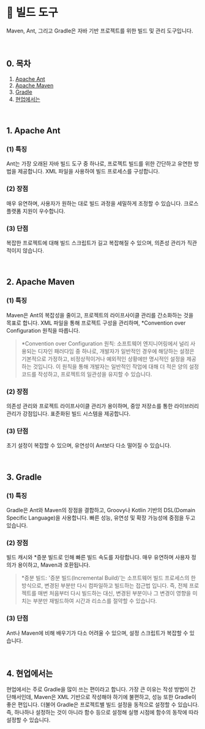 # 📒 빌드 도구

Maven, Ant, 그리고 Gradle은 자바 기반 프로젝트를 위한 빌드 및 관리 도구입니다.

<br/>

## 0. 목차

<!-- no toc -->
1. [Apache Ant](#1-apache-ant)
2. [Apache Maven](#2-apache-maven)
3. [Gradle](#3-gradle)
4. [현업에서는](#4-현업에서는)

<br/>

## 1. Apache Ant

### (1) 특징

Ant는 가장 오래된 자바 빌드 도구 중 하나로, 프로젝트 빌드를 위한 간단하고 유연한 방법을 제공합니다. XML 파일을 사용하여 빌드 프로세스를 구성합니다.

### (2) 장점

매우 유연하며, 사용자가 원하는 대로 빌드 과정을 세밀하게 조정할 수 있습니다. 크로스 플랫폼 지원이 우수합니다.

### (3) 단점

복잡한 프로젝트에 대해 빌드 스크립트가 길고 복잡해질 수 있으며, 의존성 관리가 직관적이지 않습니다.

<br/>

## 2. Apache Maven

### (1) 특징

Maven은 Ant의 복잡성을 줄이고, 프로젝트의 라이프사이클 관리를 간소화하는 것을 목표로 합니다. XML 파일을 통해 프로젝트 구성을 관리하며, *Convention over Configuration 원칙을 따릅니다.

> *Convention over Configuration 원칙: 소프트웨어 엔지니어링에서 널리 사용되는 디자인 패러다임 중 하나로, 개발자가 일반적인 경우에 해당하는 설정은 기본적으로 가정하고, 비정상적이거나 예외적인 상황에만 명시적인 설정을 제공하는 것입니다. 이 원칙을 통해 개발자는 일반적인 작업에 대해 더 적은 양의 설정 코드를 작성하고, 프로젝트의 일관성을 유지할 수 있습니다.

### (2) 장점

의존성 관리와 프로젝트 라이프사이클 관리가 용이하며, 중앙 저장소를 통한 라이브러리 관리가 강점입니다. 표준화된 빌드 시스템을 제공합니다.

### (3) 단점

초기 설정이 복잡할 수 있으며, 유연성이 Ant보다 다소 떨어질 수 있습니다.

<br/>

## 3. Gradle

### (1) 특징

Gradle은 Ant와 Maven의 장점을 결합하고, Groovy나 Kotlin 기반의 DSL(Domain Specific Language)을 사용합니다. 빠른 성능, 유연성 및 확장 가능성에 중점을 두고 있습니다.

### (2) 장점

빌드 캐시와 *증분 빌드로 인해 빠른 빌드 속도를 자랑합니다. 매우 유연하며 사용자 정의가 용이하고, Maven과 호환됩니다.

> *증분 빌드: '증분 빌드(Incremental Build)'는 소프트웨어 빌드 프로세스의 한 방식으로, 변경된 부분만 다시 컴파일하고 빌드하는 접근법 입니다. 즉, 전체 프로젝트를 매번 처음부터 다시 빌드하는 대신, 변경된 부분이나 그 변경이 영향을 미치는 부분만 재빌드하여 시간과 리소스를 절약할 수 있습니다.

### (3) 단점

Ant나 Maven에 비해 배우기가 다소 어려울 수 있으며, 설정 스크립트가 복잡할 수 있습니다.

<br/>

## 4. 현업에서는

현업에서는 주로 Gradle을 많이 쓰는 편이라고 합니다. 가장 큰 이유는 작성 방법이 간단해서인데, Maven은 XML 기반으로 작성해야 하기에 불편하고, 성능 또한 Gradle이 좋은 편입니다. 더불어 Gradle은 프로젝트별 빌드 설정을 동적으로 설정할 수 있습니다. 즉, 하나하나 설정하는 것이 아니라 함수 등으로 설정해 실행 시점에 함수의 동작에 따라 설정할 수 있습니다.
